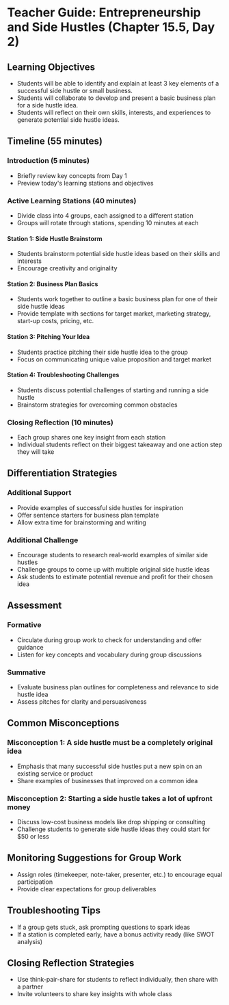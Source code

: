 # Teacher Guide: Entrepreneurship and Side Hustles (Chapter 15.5, Day 2)

## Learning Objectives
- Students will be able to identify and explain at least 3 key elements of a successful side hustle or small business.
- Students will collaborate to develop and present a basic business plan for a side hustle idea.
- Students will reflect on their own skills, interests, and experiences to generate potential side hustle ideas.

## Timeline (55 minutes)

### Introduction (5 minutes)
- Briefly review key concepts from Day 1
- Preview today's learning stations and objectives

### Active Learning Stations (40 minutes)
- Divide class into 4 groups, each assigned to a different station
- Groups will rotate through stations, spending 10 minutes at each

#### Station 1: Side Hustle Brainstorm
- Students brainstorm potential side hustle ideas based on their skills and interests
- Encourage creativity and originality

#### Station 2: Business Plan Basics
- Students work together to outline a basic business plan for one of their side hustle ideas
- Provide template with sections for target market, marketing strategy, start-up costs, pricing, etc.

#### Station 3: Pitching Your Idea
- Students practice pitching their side hustle idea to the group
- Focus on communicating unique value proposition and target market

#### Station 4: Troubleshooting Challenges
- Students discuss potential challenges of starting and running a side hustle
- Brainstorm strategies for overcoming common obstacles

### Closing Reflection (10 minutes)
- Each group shares one key insight from each station
- Individual students reflect on their biggest takeaway and one action step they will take

## Differentiation Strategies

### Additional Support
- Provide examples of successful side hustles for inspiration
- Offer sentence starters for business plan template
- Allow extra time for brainstorming and writing

### Additional Challenge
- Encourage students to research real-world examples of similar side hustles
- Challenge groups to come up with multiple original side hustle ideas
- Ask students to estimate potential revenue and profit for their chosen idea

## Assessment

### Formative
- Circulate during group work to check for understanding and offer guidance
- Listen for key concepts and vocabulary during group discussions

### Summative
- Evaluate business plan outlines for completeness and relevance to side hustle idea
- Assess pitches for clarity and persuasiveness

## Common Misconceptions

### Misconception 1: A side hustle must be a completely original idea
- Emphasis that many successful side hustles put a new spin on an existing service or product
- Share examples of businesses that improved on a common idea

### Misconception 2: Starting a side hustle takes a lot of upfront money
- Discuss low-cost business models like drop shipping or consulting
- Challenge students to generate side hustle ideas they could start for $50 or less

## Monitoring Suggestions for Group Work
- Assign roles (timekeeper, note-taker, presenter, etc.) to encourage equal participation
- Provide clear expectations for group deliverables 

## Troubleshooting Tips
- If a group gets stuck, ask prompting questions to spark ideas
- If a station is completed early, have a bonus activity ready (like SWOT analysis)

## Closing Reflection Strategies
- Use think-pair-share for students to reflect individually, then share with a partner
- Invite volunteers to share key insights with whole class